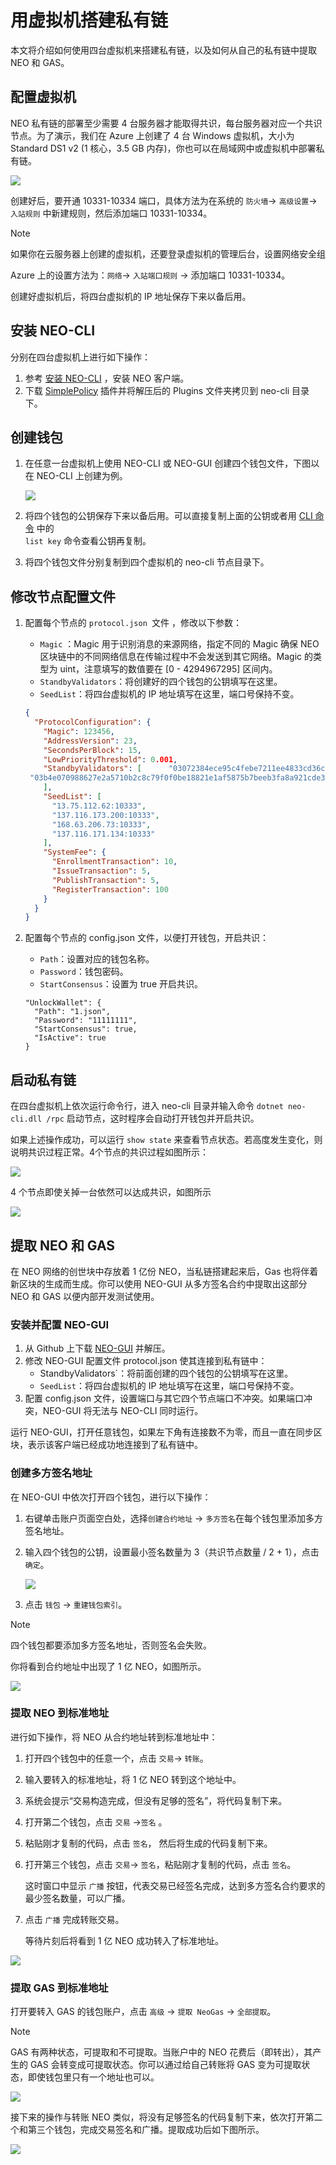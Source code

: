# 用虚拟机搭建私有链

本文将介绍如何使用四台虚拟机来搭建私有链，以及如何从自己的私有链中提取 NEO 和 GAS。                        

## 配置虚拟机

NEO 私有链的部署至少需要 4 台服务器才能取得共识，每台服务器对应一个共识节点。为了演示，我们在 Azure 上创建了 4 台 Windows 虚拟机，大小为 Standard DS1 v2 (1 核心，3.5 GB 内存)，你也可以在局域网中或虚拟机中部署私有链。

![](../assets/privatechain_1.jpg)

创建好后，要开通 10331-10334 端口，具体方法为在系统的 `防火墙`-> `高级设置`-> `入站规则` 中新建规则，然后添加端口 10331-10334。

> [!Note]
>
> 如果你在云服务器上创建的虚拟机，还要登录虚拟机的管理后台，设置网络安全组
>
> Azure 上的设置方法为：`网络`-> `入站端口规则` -> 添加端口 10331-10334。

创建好虚拟机后，将四台虚拟机的 IP 地址保存下来以备后用。

## 安装 NEO-CLI

分别在四台虚拟机上进行如下操作：

1. 参考 [安装 NEO-CLI](../../node/cli/setup.md) ，安装 NEO 客户端。
2. 下载 [SimplePolicy](https://github.com/neo-project/neo-plugins/releases/download/v2.9.2/SimplePolicy.zip) 插件并将解压后的 Plugins 文件夹拷贝到 neo-cli 目录下。

## 创建钱包

1. 在任意一台虚拟机上使用 NEO-CLI 或 NEO-GUI 创建四个钱包文件，下图以在 NEO-CLI 上创建为例。

   ![](../assets/privatechain_3.jpg)

2. 将四个钱包的公钥保存下来以备后用。可以直接复制上面的公钥或者用 [CLI 命令](../../node/cli/cli.md) 中的 `                                                                           list key` 命令查看公钥再复制。

3. 将四个钱包文件分别复制到四个虚拟机的 neo-cli 节点目录下。

## 修改节点配置文件

1. 配置每个节点的 `protocol.json `文件 ，修改以下参数：

   - `Magic` ：Magic 用于识别消息的来源网络，指定不同的 Magic 确保 NEO 区块链中的不同网络信息在传输过程中不会发送到其它网络。Magic 的类型为 uint，注意填写的数值要在 [0 - 4294967295] 区间内。
   - `StandbyValidators`：将创建好的四个钱包的公钥填写在这里。
   - `SeedList`：将四台虚拟机的 IP 地址填写在这里，端口号保持不变。

   ```json
   {
     "ProtocolConfiguration": {
       "Magic": 123456,
       "AddressVersion": 23,
       "SecondsPerBlock": 15,
       "LowPriorityThreshold": 0.001,     
       "StandbyValidators": [      "03072384ece95c4febe7211ee4833cd36cdf0f255ec5263b28a4be1f2af7a3d7f3",      "0208da33cee651a4dc119654b5b8067ade533e39e63a8b4fdbd160d97f80c4cfb4",      "026f0af815d5c3895205e9f54b9402329f3ecc4d249fc0c8500e9b3ea8a3ec9d5b",
    "03b4e070988627e2a5710b2c8c79f0f0be18821e1af5875b7beeb3fa8a921cde3f"
       ],
       "SeedList": [
         "13.75.112.62:10333",
         "137.116.173.200:10333",
         "168.63.206.73:10333",
         "137.116.171.134:10333"
       ],
       "SystemFee": {
         "EnrollmentTransaction": 10,
         "IssueTransaction": 5,
         "PublishTransaction": 5,
         "RegisterTransaction": 100
       }
     }
   }
   ```

2. 配置每个节点的 config.json 文件，以便打开钱包，开启共识：

   - `Path`：设置对应的钱包名称。
   - `Password`：钱包密码。
   - `StartConsensus`：设置为 true 开启共识。

   ```
   "UnlockWallet": {
     "Path": "1.json",
     "Password": "11111111",
     "StartConsensus": true,
     "IsActive": true
   }
   ```

## 启动私有链

在四台虚拟机上依次运行命令行，进入 neo-cli 目录并输入命令 `dotnet neo-cli.dll /rpc` 启动节点，这时程序会自动打开钱包并开启共识。

如果上述操作成功，可以运行 `show state` 来查看节点状态。若高度发生变化，则说明共识过程正常。4个节点的共识过程如图所示：

![](../../assets/privatechain_8.png)

4 个节点即使关掉一台依然可以达成共识，如图所示

![](../../assets/privatechain_9.png)

## 提取 NEO 和 GAS

在 NEO 网络的创世块中存放着 1 亿份 NEO，当私链搭建起来后，Gas 也将伴着新区块的生成而生成。你可以使用 NEO-GUI 从多方签名合约中提取出这部分 NEO 和 GAS 以便内部开发测试使用。

### 安装并配置 NEO-GUI

1. 从 Github 上下载 [NEO-GUI](https://github.com/neo-project/neo-gui/releases) 并解压。
2. 修改 NEO-GUI 配置文件 protocol.json 使其连接到私有链中：
   - StandbyValidators`：将前面创建的四个钱包的公钥填写在这里。
   - `SeedList`：将四台虚拟机的 IP 地址填写在这里，端口号保持不变。
3. 配置 config.json 文件，设置端口与其它四个节点端口不冲突。如果端口冲突，NEO-GUI 将无法与 NEO-CLI 同时运行。

运行 NEO-GUI，打开任意钱包，如果左下角有连接数不为零，而且一直在同步区块，表示该客户端已经成功地连接到了私有链中。

### 创建多方签名地址

在 NEO-GUI 中依次打开四个钱包，进行以下操作：

1. 右键单击账户页面空白处，选择`创建合约地址` -> `多方签名`在每个钱包里添加多方签名地址。

2. 输入四个钱包的公钥，设置最小签名数量为 3（共识节点数量 / 2 + 1），点击 `确定`。

   ![](../assets/privatechain_12.jpg)

3. 点击 `钱包` -> `重建钱包索引`。

> [!Note]
>
> 四个钱包都要添加多方签名地址，否则签名会失败。

你将看到合约地址中出现了 1 亿 NEO，如图所示。

![](../assets/privatechain_14.jpg)

### 提取 NEO 到标准地址

进行如下操作，将 NEO 从合约地址转到标准地址中：

1. 打开四个钱包中的任意一个，点击 `交易`-> `转账`。

2. 输入要转入的标准地址，将 1 亿 NEO 转到这个地址中。

3. 系统会提示“交易构造完成，但没有足够的签名”，将代码复制下来。

4. 打开第二个钱包，点击 `交易` ->`签名` 。

5. 粘贴刚才复制的代码，点击 `签名`， 然后将生成的代码复制下来。

6. 打开第三个钱包，点击 `交易`-> `签名`，粘贴刚才复制的代码，点击 `签名`。

   这时窗口中显示 `广播` 按钮，代表交易已经签名完成，达到多方签名合约要求的最少签名数量，可以广播。

7. 点击 `广播` 完成转账交易。

   等待片刻后将看到 1 亿 NEO 成功转入了标准地址。

![](../assets/privatechain_20.jpg)

### 提取 GAS 到标准地址

打开要转入 GAS 的钱包账户，点击 `高级` -> `提取 NeoGas` -> `全部提取`。

> [!Note]
>
> GAS 有两种状态，可提取和不可提取。当账户中的 NEO 花费后（即转出），其产生的 GAS 会转变成可提取状态。你可以通过给自己转账将 GAS 变为可提取状态，即使钱包里只有一个地址也可以。

![](../assets/privatechain_21.jpg)

接下来的操作与转账 NEO 类似，将没有足够签名的代码复制下来，依次打开第二个和第三个钱包，完成交易签名和广播。提取成功后如下图所示。

![](../assets/privatechain_26.jpg)
